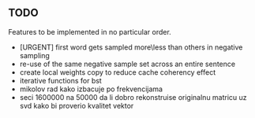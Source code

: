 ## TODO

Features to be implemented in no particular order.

* [URGENT] first word gets sampled more\less than others in negative sampling
* re-use of the same negative sample set across an entire sentence
* create local weights copy to reduce cache coherency effect
* iterative functions for bst
* mikolov rad kako izbacuje po frekvencijama
* seci 1600000 na 50000 da li dobro rekonstruise originalnu matricu uz svd kako
  bi proverio kvalitet vektor
